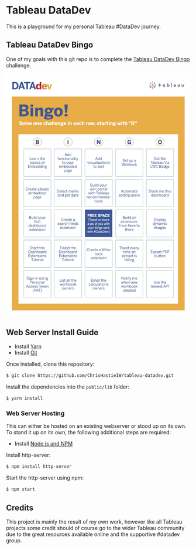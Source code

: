 # Tableau DataDev

This is a playground for my personal Tableau #DataDev journey.

## Tableau DataDev Bingo
One of my goals with this git repo is to complete the [Tableau DataDev Bingo](https://www.tableau.com/developer/mini-challenges) challenge.

![Bingo Card](./images/bingo_card.jpg)

## Web Server Install Guide

- Install [Yarn](https://yarnpkg.com/en/docs/install)
- Install [Git](https://git-scm.com/downloads)

Once installed, clone this repository:

```sh
$ git clone https://github.com/ChrisHastieIW/tableau-datadev.git
```

Install the dependencies into the `public/lib` folder:
```sh
$ yarn install
```

### Web Server Hosting
This can either be hosted on an existing webserver or stood up on its own. To stand it up on its own, the following additional steps are required:

- Install [Node.js and NPM](https://nodejs.org/)

Install http-server:
```sh
$ npm install http-server
```

Start the http-server using npm:
```sh
$ npm start
```

## Credits

This project is mainly the result of my own work, however like all Tableau projects some credit should of course go to the wider Tableau community due to the great resources available online and the supportive #datadev group.
